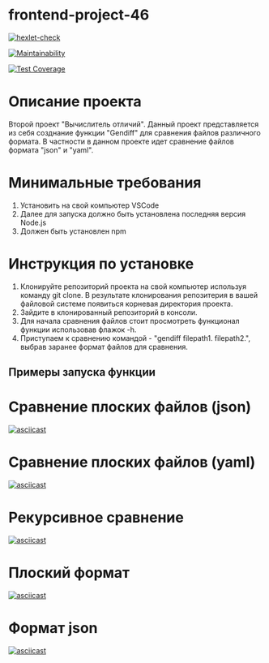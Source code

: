 # frontend-project-46
[![hexlet-check](https://github.com/Vlad-disc/frontend-project-46/actions/workflows/hexlet-check.yml/badge.svg)](https://github.com/Vlad-disc/frontend-project-46/actions/workflows/hexlet-check.yml)

[![Maintainability](https://api.codeclimate.com/v1/badges/aa17a876d194b2d0ab4e/maintainability)](https://codeclimate.com/github/Vlad-disc/frontend-project-46/maintainability)

[![Test Coverage](https://api.codeclimate.com/v1/badges/aa17a876d194b2d0ab4e/test_coverage)](https://codeclimate.com/github/Vlad-disc/frontend-project-46/test_coverage)


# Описание проекта

Второй проект "Вычислитель отличий". Данный проект представляется из себя созднание функции "Gendiff" для сравнения файлов различного формата. В частности в данном проекте идет сравнение файлов формата "json" и "yaml".

# Минимальные требования

1. Установить на свой компьютер VSCode
2. Далее для запуска должно быть установлена последняя версия Node.js
3. Должен быть установлен npm

# Инструкция по установке

1. Клонируйте репозиторий проекта на свой компьютер используя команду git clone. В результате клонирования репозитерия в вашей файловой системе появиться корневая директория проекта.
2. Зайдите в клонированный репозиторий в консоли.
3. Для начала сравнения файлов стоит просмотреть функционал функции использовав флажок -h.
4. Приступаем к сравнению командой - "gendiff filepath1. filepath2.", выбрав заранее формат файлов для сравнения.

## Примеры запуска функции

# Сравнение плоских файлов (json)
[![asciicast](https://asciinema.org/a/672810.svg)](https://asciinema.org/a/672810)


# Сравнение плоских файлов (yaml)
[![asciicast](https://asciinema.org/a/GMCVE9w0EkaQzSsXuriNZjIyL.svg)](https://asciinema.org/a/GMCVE9w0EkaQzSsXuriNZjIyL)


# Рекурсивное сравнение
[![asciicast](https://asciinema.org/a/C3WFPSiCcWJ3pXiq4BLHdNvta.svg)](https://asciinema.org/a/C3WFPSiCcWJ3pXiq4BLHdNvta)

# Плоский формат
[![asciicast](https://asciinema.org/a/qGVYPjCvhN8VVr4XhNtw88YoA.svg)](https://asciinema.org/a/qGVYPjCvhN8VVr4XhNtw88YoA)

# Формат json

[![asciicast](https://asciinema.org/a/TVW2tVBk2alE88Eg546k7cSlw.svg)](https://asciinema.org/a/TVW2tVBk2alE88Eg546k7cSlw)
